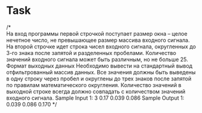 # Task

/*  
На вход программы первой строчкой поступает размер окна – целое нечетное число, 
не превышающее размер массива входного сигнала. 
На второй строчке идет строка чисел входного сигнала, 
округленных до 3-го знака после запятой и разделенных пробелами. 
Количество значений входного сигнала может быть различным, но не больше 25.
Формат выходных данных
Необходимо вывести на стандартный вывод отфильтрованный массив данных. 
Все значения должны быть выведены в одну строку через пробел
и округлены до трех знаков после запятой по правилам математического округления. 
Количество значений в выходной строке всегда должно совпадать с количеством значений входного сигнала.
Sample Input 1:
3
0.17 0.039 0.086
Sample Output 1:
0.039 0.086 0.170
*/
